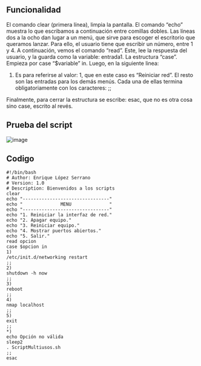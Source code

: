 ## Funcionalidad
El comando clear (primera línea), limpia la pantalla.
El comando “echo” muestra lo que escribamos a continuación entre comillas dobles. Las líneas dos a la ocho dan lugar a un menú, que sirve para escoger el escritorio que queramos lanzar. Para ello, el usuario tiene que escribir un número, entre 1 y 4.
A continuación, vemos el comando “read”. Este, lee la respuesta del usuario, y la guarda como la variable: entrada1.
La estructura “case”. Empieza por case “$variable” in. Luego, en la siguiente linea:
1) Es para referirse al valor: 1, que en este caso es “Reiniciar red”. El resto son las entradas para los demás menús. Cada una de ellas termina obligatoriamente con los caracteres: ;;

Finalmente, para cerrar la estructura se escribe: esac, que no es otra cosa sino case, escrito al revés.

## Prueba del script

![image](https://user-images.githubusercontent.com/58082614/116122365-f983de80-a6c1-11eb-8c30-4b2db24750d2.png)

## Codigo

```
#!/bin/bash
# Author: Enrique López Serrano
# Version: 1.0
# Description: Bienvenidos a los scripts
clear
echo "--------------------------------"
echo "              MENU              "
echo "--------------------------------"
echo "1. Reiniciar la interfaz de red."
echo "2. Apagar equipo."
echo "3. Reiniciar equipo."
echo "4. Mostrar puertos abiertos."
echo "5. Salir."
read opcion
case $opcion in
1)
/etc/init.d/networking restart
;;
2)
shutdown -h now
;;
3)
reboot
;;
4)
nmap localhost
;;
5)
exit
;;
*)
echo Opción no válida
sleep2
. ScriptMultiusos.sh
;;
esac
```
